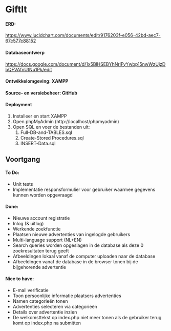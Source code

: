 # GiftIt

#### ERD:
https://www.lucidchart.com/documents/edit/9176203f-e056-42bd-aec7-67c577c88152

#### Databaseontwerp
https://docs.google.com/document/d/1x5BlHSEBYhNrlFyYwbp15nwWzUjzDbQFVAfnUtNu1Pk/edit

#### Ontwikkelomgeving: XAMPP
#### Source- en versiebeheer: GitHub
#### Deployment
1. Installeer en start XAMPP
2. Open phpMyAdmin (http://localhost/phpmyadmin)
3. Open SQL en voer de bestanden uit:
    1. Full-DB-and-TABLES.sql
    2. Create-Stored Procedures.sql
    3. INSERT-Data.sql

## Voortgang

#### To Do:
- Unit tests
- Implementatie responsformulier voor gebruiker waarmee gegevens kunnen worden opgevraagd

#### Done:
- Nieuwe account registratie
- Inlog (& uitlog)
- Werkende zoekfunctie
- Plaatsen nieuwe advertenties van ingelogde gebruikers
- Multi-language support (NL+EN)
- Search queries worden opgeslagen in de database als deze 0 zoekresultaten terug geeft
- Afbeeldingen lokaal vanaf de computer uploaden naar de database
- Afbeeldingen vanaf de database in de browser tonen bij de bijgehorende advertentie

#### Nice to have:
- E-mail verificatie
- Toon persoonlijke informatie plaatsers advertenties
- Namen categorieën tonen
- Advertenties selecteren via categorieën
- Details over advertentie inzien
- De welkomsttekst op index.php niet meer tonen als de gebruiker terug komt op index.php na submitten
